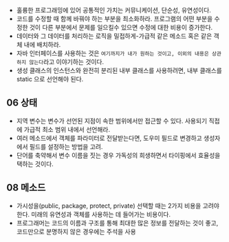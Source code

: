 
- 훌륭한 프로그래밍에 있어 공통적인 가치는 커뮤니케이션, 단순성, 유연성이다.
- 코드를 수정할 때 함께 바꿔야 하는 부분을 최소화하라. 프로그램의 어떤 부분을 수정한 것이 다른 부분에서 문제를 일으킬수 있으면 수정에 대한 비용이 증가한다.
- 데이터와 그 데이터를 처리하는 로직을 밀접하게-가급적 같은 메소드 혹은 같은 객체 내에 배치하라.
- 자바 인터페이스를 사용하는 것은 `여기까지가 내가 원하는 것이고, 이외의 내용은 상관하지 않는다`라고 이야기하는 것이다.
- 생성 클래스의 인스턴스와 완전히 분리된 내부 클래스를 사용하려면, 내부 클래스를 static 으로 선언해야 된다.

## 06 상태
- 지역 변수는 변수가 선언된 지점이 속한 범위에서만 접근할 수 있다. 사용되기 직접에 가급적 최소 범위 내에서 선언해라.
- 여러 메소드에서 객체를 파라미터로 전달받는다면, 도우미 필드로 변경하고 생성자에서 필드를 설정하는 방법을 고려.
- 단어를 축약해서 변수 이름을 짓는 경우 가독성의 희생하면서 타이핑에서 효율성을 택하는 것이다.

## 08 메소드 
- 가시성을(public, package, protect, private) 선택할 때는 2가지 비용을 고려야 한다. 미래의 유연성과 객체를 사용하는 데 들어가는 비용이다.
- 프로그래머는 코드의 이름과 구조를 통해 최대한 많은 정보를 전달하는 것이 좋고, 코드만으로 분명하지 않은 경우에는 주석을 사용 